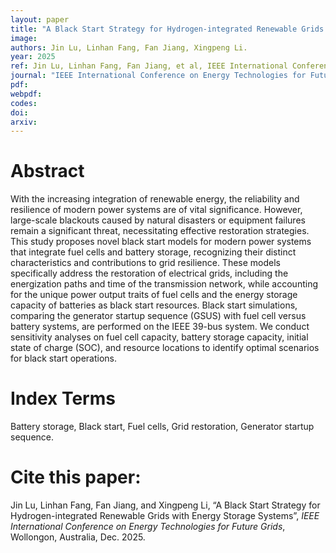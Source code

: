 ```yaml
---
layout: paper
title: "A Black Start Strategy for Hydrogen-integrated Renewable Grids with Energy Storage Systems"
image: 
authors: Jin Lu, Linhan Fang, Fan Jiang, Xingpeng Li.
year: 2025
ref: Jin Lu, Linhan Fang, Fan Jiang, et al, IEEE International Conference on Energy Technologies for Future Grids, 2025. 
journal: "IEEE International Conference on Energy Technologies for Future Grids"
pdf: 
webpdf: 
codes: 
doi: 
arxiv: 
---
```


# Abstract
With the increasing integration of renewable energy, the reliability and resilience of modern power systems are of vital significance. However, large-scale blackouts caused by natural disasters or equipment failures remain a significant threat, necessitating effective restoration strategies. This study proposes novel black start models for modern power systems that integrate fuel cells and battery storage, recognizing their distinct characteristics and contributions to grid resilience. These models specifically address the restoration of electrical grids, including the energization paths and time of the transmission network, while accounting for the unique power output traits of fuel cells and the energy storage capacity of batteries as black start resources. Black start simulations, comparing the generator startup sequence (GSUS) with fuel cell versus battery systems, are performed on the IEEE 39-bus system. We conduct sensitivity analyses on fuel cell capacity, battery storage capacity, initial state of charge (SOC), and resource locations to identify optimal scenarios for black start operations.

# Index Terms
Battery storage, Black start, Fuel cells, Grid restoration, Generator startup sequence.

# Cite this paper:
Jin Lu, Linhan Fang, Fan Jiang, and Xingpeng Li, “A Black Start Strategy for Hydrogen-integrated Renewable Grids with Energy Storage Systems”, *IEEE International Conference on Energy Technologies for Future Grids*, Wollongon, Australia, Dec. 2025.
